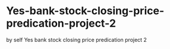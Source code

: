 # Yes-bank-stock-closing-price-predication-project-2
by self
Yes bank stock closing price predication project 2

